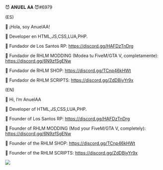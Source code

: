 😈 𝐀𝐍𝐔𝐄𝐋 𝐀𝐀 😈#6979

(ES)

👋 ¡Hola, soy AnuelAA!

👀 Developer en HTML,JS,CSS,LUA,PHP.

👑 Fundador de Los Santos RP: https://discord.gg/HAFDzTnDrg

🐌 Fundador de RHLM MODDING (Modea tu FiveM/GTA V, completamente): https://discord.gg/6N9zfSgENw

👑 Fundador de RHLM SHOP: https://discord.gg/TCnp46kHWt

👑 Fundador de RHLM SCRIPTS: https://discord.gg/ZdDBjyYr9x

(EN)

👋 Hi, I’m AnuelAA

👀 Developer of HTML,JS,CSS,LUA,PHP.

👑 Founder of Los Santos RP: https://discord.gg/HAFDzTnDrg

🐌 Founder of RHLM MODDING (Mod your FiveM/GTA V, completely): https://discord.gg/6N9zfSgENw

👑 Founder of the RHLM SHOP: https://discord.gg/TCnp46kHWt

👑 Founder of the RHLM SCRIPTS: https://discord.gg/ZdDBjyYr9x

![](https://camo.githubusercontent.com/7df417386666b23e904b7b3b33d12619e717771f7d6bd295e08a4c388754fbc4/68747470733a2f2f6769746875622d726561646d652d73746174732e76657263656c2e6170702f6170692f746f702d6c616e67732f3f757365726e616d653d6775696c6c65727038266c61796f75743d636f6d70616374)
<!---
RHLM-SCRIPTS/RHLM-SCRIPTS is a ✨ special ✨ repository because its `README.md` (this file) appears on your GitHub profile.
You can click the Preview link to take a look at your changes.
--->
